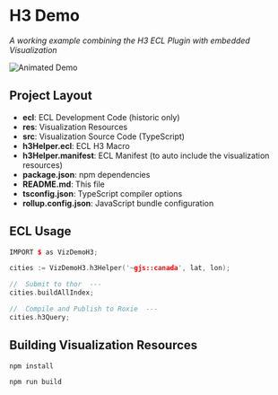 # H3 Demo

_A working example combining the H3 ECL Plugin with embedded Visualization_

![Animated Demo](readme.gif)

## Project Layout

* **ecl**:  ECL Development Code (historic only)
* **res**:  Visualization Resources
* **src**:  Visualization Source Code (TypeScript)
* **h3Helper.ecl**:  ECL H3 Macro
* **h3Helper.manifest**:  ECL Manifest (to auto include the visualization resources)
* **package.json**:  npm dependencies
* **README.md**:  This file
* **tsconfig.json**:  TypeScript compiler options
* **rollup.config.json**:  JavaScript bundle configuration

## ECL Usage

```c++
IMPORT $ as VizDemoH3;

cities := VizDemoH3.h3Helper('~gjs::canada', lat, lon);

//  Submit to thor  ---
cities.buildAllIndex;

//  Compile and Publish to Roxie  ---
cities.h3Query;
```

## Building Visualization Resources

```
npm install

npm run build
```
